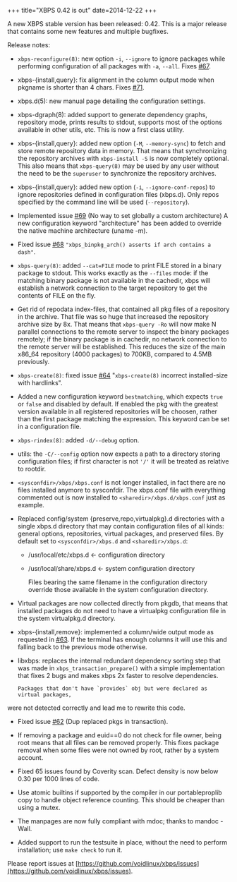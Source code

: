 +++
title="XBPS 0.42 is out"
date=2014-12-22
+++

A new XBPS stable version has been released: 0.42. This is a major release
that contains some new features and multiple bugfixes.

Release notes:

- `xbps-reconfigure(8)`: new option `-i`, `--ignore` to ignore packages
while performing configuration of all packages with `-a`, `--all`.
Fixes [#67](https://github.com/voidlinux/xbps/issues/67).

- xbps-{install,query}: fix alignment in the column output mode
when pkgname is shorter than 4 chars. Fixes [#71](https://github.com/voidlinux/xbps/issues/71).

- xbps.d(5): new manual page detailing the configuration settings.

- xbps-dgraph(8): added support to generate dependency graphs, repository
mode, prints results to stdout, supports most of the options available
in other utils, etc. This is now a first class utility.

- xbps-{install,query}: added new option (`-M`, `--memory-sync`) to fetch and
store remote repository data in memory. That means that synchronizing
the repository archives with `xbps-install -S` is now completely optional.
This also means that `xbps-query(8)` may be used by any user without the
need to be the `superuser` to synchronize the repository archives.

- xbps-{install,query}: added new option (`-i`, `--ignore-conf-repos`) to ignore
repositories defined in configuration files (xbps.d). Only repos specified
by the command line will be used (`--repository`).

- Implemented issue [#69](https://github.com/voidlinux/xbps/issues/69) (No way to set globally a custom architecture)
A new configuration keyword "architecture" has been added to override
the native machine architecture (uname -m).

- Fixed issue [#68](https://github.com/voidlinux/xbps/issues/68)
`"xbps_binpkg_arch() asserts if arch contains a dash"`.

- `xbps-query(8)`: added `--cat=FILE` mode to print FILE stored in a binary package
to stdout. This works exactly as the `--files` mode: if the matching binary package
is not available in the cachedir, xbps will establish a network connection
to the target repository to get the contents of FILE on the fly.

- Get rid of repodata index-files, that contained all pkg files of a repository
in the archive. That file was so huge that increased the repository archive
size by 8x. That means that `xbps-query -Ro` will now make N parallel connections
to the remote server to inspect the binary packages remotely; if the binary
package is in cachedir, no network connection to the remote server will be
established. This reduces the size of the main x86\_64 repository (4000 packages)
to 700KB, compared to 4.5MB previously.

- `xbps-create(8)`: fixed issue [#64](https://github.com/voidlinux/xbps/issues/64)
 "`xbps-create(8)` incorrect installed-size with hardlinks".

- Added a new configuration keyword `bestmatching`, which expects `true` or `false`
and disabled by default. If enabled the pkg with the greatest version available
in all registered repositories will be choosen, rather than the first package
matching the expression. This keyword can be set in a configuration file.

- `xbps-rindex(8)`: added `-d/--debug` option.

- utils: the `-C/--config` option now expects a path to a directory storing
configuration files; if first character is not `'/'` it will be treated as
 relative to rootdir.

- `<sysconfdir>/xbps/xbps.conf` is not longer installed, in fact there are no files
installed anymore to sysconfdir. The xbps.conf file with everything commented out
is now installed to `<sharedir>/xbps.d/xbps.conf` just as example.

- Replaced config/system {preserve,repo,virtualpkg}.d directories with a single
xbps.d directory that may contain configuration files of all kinds:
general options, repositories, virtual packages, and preserved files.
By default set to `<sysconfdir>/xbps.d` and `<sharedir>/xbps.d`:

    - /usr/local/etc/xbps.d         <- configuration directory
    - /usr/local/share/xbps.d       <- system configuration directory

      Files bearing the same filename in the configuration directory override
those available in the system configuration directory.

- Virtual packages are now collected directly from pkgdb, that means
that installed packages do not need to have a virtualpkg configuration
file in the system virtualpkg.d directory.

- xbps-{install,remove}: implemented a column/wide output mode
as requested in [#63](https://github.com/voidlinux/xbps/issues/63).
If the terminal has enough columns it will use this and falling back
to the previous mode otherwise.

- libxbps: replaces the internal redundant dependency sorting step
that was made in `xbps_transaction_prepare()` with a simple implementation
that fixes 2 bugs and makes xbps 2x faster to resolve dependencies.

      Packages that don't have `provides` obj but were declared as virtual packages,
were not detected correctly and lead me to rewrite this code.

- Fixed issue [#62](https://github.com/voidlinux/xbps/issues/62) (Dup replaced pkgs in transaction).

- If removing a package and euid==0 do not check for file owner, being root
means that all files can be removed properly. This fixes package removal
when some files were not owned by root, rather by a system account.

- Fixed 65 issues found by Coverity scan. Defect density is now below 0.30
per 1000 lines of code.

- Use atomic builtins if supported by the compiler in our portableproplib copy
to handle object reference counting. This should be cheaper than using a mutex.

- The manpages are now fully compliant with mdoc; thanks to mandoc -Wall.

- Added support to run the testsuite in place, without the need to perform
installation; use `make check` to run it.

Please report issues at
[https://github.com/voidlinux/xbps/issues](https://github.com/voidlinux/xbps/issues).
